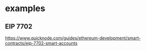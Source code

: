 # examples

## EIP 7702
https://www.quicknode.com/guides/ethereum-development/smart-contracts/eip-7702-smart-accounts
